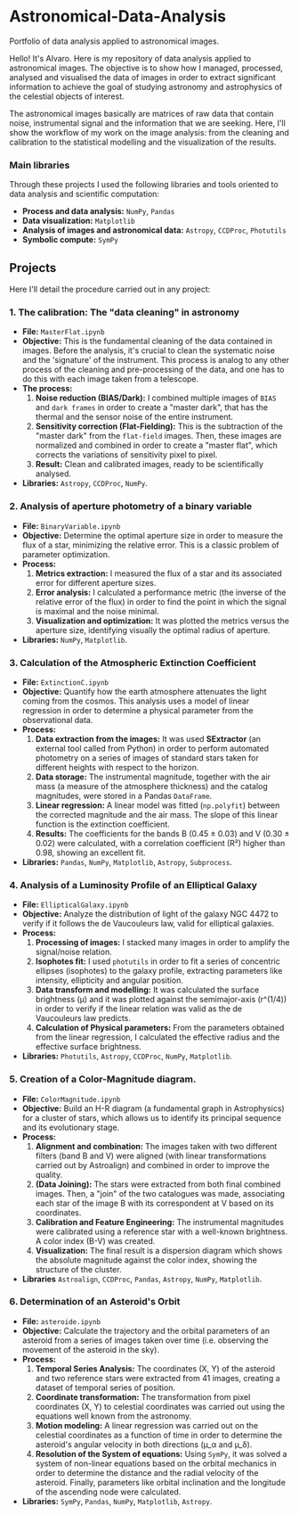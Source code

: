 # Astronomical-Data-Analysis
Portfolio of data analysis applied to astronomical images.

Hello! It's Alvaro. Here is my repository of data analysis applied to astronomical images. The objective is to show how I managed, processed, analysed and visualised the data of images in order to extract significant information to achieve the goal of studying astronomy and astrophysics of the celestial objects of interest.

The astronomical images basically are matrices of raw data that contain noise, instrumental signal and the information that we are seeking. Here, I'll show the workflow of my work on the image analysis: from the cleaning and calibration to the statistical modelling and the visualization of the results. 

### Main libraries

Through these projects I used the following libraries and tools oriented to data analysis and scientific computation:

* **Process and data analysis:** `NumPy`, `Pandas`
* **Data visualization:** `Matplotlib`
* **Analysis of images and astronomical data:** `Astropy`, `CCDProc`, `Photutils`
* **Symbolic compute:** `SymPy`


## Projects

Here I'll detail the procedure carried out in any project:

### 1. The calibration: The "data cleaning" in astronomy
* **File:** `MasterFlat.ipynb`
* **Objective:** This is the fundamental cleaning of the data contained in images. Before the analysis, it's crucial to clean the systematic noise and the 'signature' of the instrument. This process is analog to any other process of the cleaning and pre-processing of the data, and one has to do this with each image taken from a telescope.
* **The process:**
    1.  **Noise reduction (BIAS/Dark):** I combined multiple images of `BIAS` and `dark frames` in order to create a "master dark", that has the thermal and the sensor noise of the entire instrument.
    2.  **Sensitivity correction (Flat-Fielding):** This is the subtraction of the "master dark" from the `flat-field` images. Then, these images are normalized and combined in order to create a "master flat", which corrects the variations of sensitivity pixel to pixel.
    3.  **Result:** Clean and calibrated images, ready to be scientifically analysed.
* **Libraries:** `Astropy`, `CCDProc`, `NumPy`.

### 2. Analysis of aperture photometry of a binary variable
* **File:** `BinaryVariable.ipynb`
* **Objective:** Determine the optimal aperture size in order to measure the flux of a star, minimizing the relative error. This is a classic problem of parameter optimization.
* **Process:**
    1.  **Metrics extraction:** I measured the flux of a star and its associated error for different aperture sizes.
    2.  **Error analysis:** I calculated a performance metric (the inverse of the relative error of the flux) in order to find the point in which the signal is maximal and the noise minimal.
    3.  **Visualization and optimization:** It was plotted the metrics versus the aperture size, identifying visually the optimal radius of aperture.
* **Libraries:** `NumPy`, `Matplotlib`.

### 3. Calculation of the Atmospheric Extinction Coefficient
* **File:** `ExtinctionC.ipynb`
* **Objective:** Quantify how the earth atmosphere attenuates the light coming from the cosmos. This analysis uses a model of linear regression in order to determine a physical parameter from the observational data.
* **Process:**
    1.  **Data extraction from the images:** It was used **SExtractor** (an external tool called from Python) in order to perform automated photometry on a series of images of standard stars taken for different heights with respect to the horizon.
    2.  **Data storage:** The instrumental magnitude, together with the air mass (a measure of the atmosphere thickness) and the catalog magnitudes, were stored in a Pandas `DataFrame`.
    3.  **Linear regression:** A linear model was fitted (`np.polyfit`) between the corrected magnitude and the air mass. The slope of this linear function is the extinction coefficient.
    4.  **Results:** The coefficients for the bands B (0.45 ± 0.03) and V (0.30 ± 0.02) were calculated, with a correlation coefficient (R²) higher than 0.98, showing an excellent fit.
* **Libraries:** `Pandas`, `NumPy`, `Matplotlib`, `Astropy`, `Subprocess`.

### 4. Analysis of a Luminosity Profile of an Elliptical Galaxy
* **File:** `EllipticalGalaxy.ipynb`
* **Objective:** Analyze the distribution of light of the galaxy NGC 4472 to verify if it follows the de Vaucouleurs law, valid for elliptical galaxies.
* **Process:**
    1.  **Processing of images:** I stacked many images in order to amplify the signal/noise relation.
    2.  **Isophotes fit:** I used `photutils` in order to fit a series of concentric ellipses (isophotes) to the galaxy profile, extracting parameters like intensity, ellipticity and angular position.
    3.  **Data transform and modelling:** It was calculated the surface brightness (µ) and it was plotted against the semimajor-axis (r^(1/4)) in order to verify if the linear relation was valid as the de Vaucouleurs law predicts.
    4.  **Calculation of Physical parameters:** From the parameters obtained from the linear regression, I calculated the effective radius and the effective surface brightness.
* **Libraries:** `Photutils`, `Astropy`, `CCDProc`, `NumPy`, `Matplotlib`.

### 5. Creation of a Color-Magnitude diagram.
* **File:** `ColorMagnitude.ipynb`
* **Objective:** Build an H-R diagram (a fundamental graph in Astrophysics) for a cluster of stars, which allows us to identify its principal sequence and its evolutionary stage.
* **Process:**
    1.  **Alignment and combination:** The images taken with two different filters (band B and V) were aligned (with linear transformations carried out by Astroalign) and combined in order to improve the quality.
    2.  **(Data Joining):** The stars were extracted from both final combined images. Then, a "join" of the two catalogues was made, associating each star of the image B with its correspondent at V based on its coordinates.
    3.  **Calibration and Feature Engineering:** The instrumental magnitudes were calibrated using a reference star with a well-known brightness. A color index (B-V) was created.
    4.  **Visualization:** The final result is a dispersion diagram which shows the absolute magnitude against the color index, showing the structure of the cluster.
* **Libraries** `Astroalign`, `CCDProc`, `Pandas`, `Astropy`, `NumPy`, `Matplotlib`.

### 6. Determination of an Asteroid's Orbit
* **File:** `asteroide.ipynb`
* **Objective:** Calculate the trajectory and the orbital parameters of an asteroid from a series of images taken over time (i.e. observing the movement of the asteroid in the sky).
* **Process:**
    1.  **Temporal Series Analysis:** The coordinates (X, Y) of the asteroid and two reference stars were extracted from 41 images, creating a dataset of temporal series of position.
    2.  **Coordinate transformation:** The transformation from pixel coordinates (X, Y) to celestial coordinates was carried out using the equations well known from the astronomy.
    3.  **Motion modeling:** A linear regression was carried out on the celestial coordinates as a function of time in order to determine the asteroid's angular velocity in both directions (µ_α and µ_δ).
    4.  **Resolution of the System of equations:** Using `SymPy`, it was solved a system of non-linear equations based on the orbital mechanics in order to determine the distance and the radial velocity of the asteroid. Finally, parameters like orbital inclination and the longitude of the ascending node were calculated.
* **Libraries:** `SymPy`, `Pandas`, `NumPy`, `Matplotlib`, `Astropy`.
